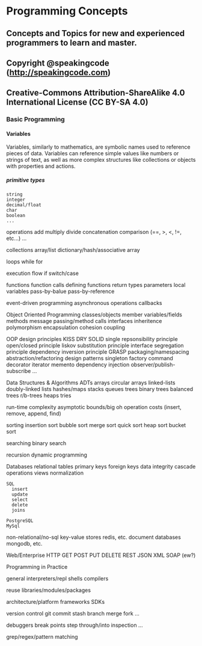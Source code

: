 Programming Concepts
====================
## Concepts and Topics for new and experienced programmers to learn and master.

## Copyright @speakingcode (http://speakingcode.com)
## Creative-Commons Attribution-ShareAlike 4.0 International License (CC BY-SA 4.0)

### Basic Programming

#### Variables

Variables, similarly to mathematics, are symbolic names used to reference pieces of data. Variables can reference simple values like numbers or strings of text, as well as more complex structures like collections or objects with properties and actions. 
##### primitive types
    string
    integer
    decimal/float
    char
    boolean
    ...

  operations
    add
    multiply
    divide
    concatenation
    comparison (==, >, <, !=, etc...)
    ...

  collections
    array/list
    dictionary/hash/associative array
  
  loops
    while
    for

  execution flow
    if
    switch/case

  functions
    function calls
    defining functions
    return types
    parameters
    local variables
    pass-by-balue
    pass-by-reference

  event-driven programming
    asynchronous operations
    callbacks


Object Oriented Programming
  classes/objects
  member variables/fields
  methods
  message passing/method calls
  interfaces
  inheritence
  polymorphism
  encapsulation
  cohesion
  coupling

  OOP design principles
    KISS
    DRY
    SOLID
      single repsonsibility principle
      open/closed principle
      liskov substitution principle
      interface segregation principle
      dependency inversion principle
    GRASP
    packaging/namespacing
    abstraction/refactoring
    design patterns
      singleton
      factory
      command
      decorator
      iterator
      memento
      dependency injection
      observer/publish-subscribe
      ...


Data Structures & Algorithms
  ADTs
  arrays
  circular arrays
  linked-lists
  doubly-linked lists
  hashes/maps
  stacks
  queues
  trees
  binary trees
  balanced trees
  r/b-trees
  heaps
  tries
  
  run-time complexity
    asymptotic bounds/big oh
    operation costs (insert, remove, append, find)
  
  sorting
    insertion sort
    bubble sort
    merge sort
    quick sort
    heap sort
    bucket sort
  
  searching
    binary search
  
  recursion
  dynamic programming

Databases
  relational
    tables
    primary keys
    foreign keys
    data integrity
    cascade operations
    views
    normalization

    SQL
      insert
      update
      select
      delete
      joins

    PostgreSQL
    MySql

  non-relational/no-sql
    key-value stores
      redis, etc.
    document databases
      mongodb, etc.
  
Web/Enterprise
  HTTP
    GET
    POST
    PUT
    DELETE
  REST
  JSON
  XML
  SOAP (ew?)

Programming in Practice

  general
    interpreters/repl shells
    compilers
    
  reuse
    libraries/modules/packages
    
  architecture/platform
    frameworks
    SDKs

  version control
    git
      commit
      stash
      branch
      merge
      fork
      ...

  debuggers
    break points
    step through/into
    inspection
    ...

  grep/regex/pattern matching
